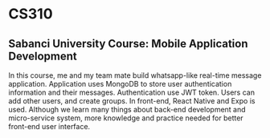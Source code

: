 # CS310
Sabanci University Course: Mobile Application Development
---
In this course, me and my team mate build whatsapp-like real-time message application. Application uses MongoDB to store user authentication information and their messages. Authentication use JWT token. Users can add other users, and create groups. In front-end, React Native and Expo is used. Although we learn many things about back-end development and micro-service system, more knowledge and practice needed for better front-end user interface.
